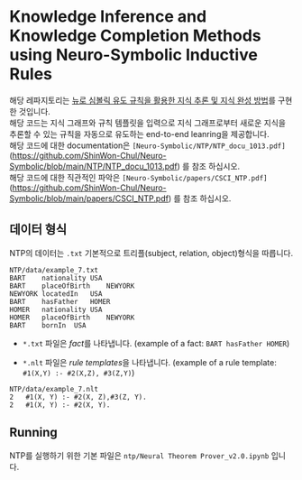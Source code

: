 # Knowledge Inference and Knowledge Completion Methods using Neuro-Symbolic Inductive Rules
해당 레파지토리는 [뉴로 심볼릭 유도 규칙을 활용한 지식 추론 및 지식 완성 방법](http://oasis.dcollection.net/public_resource/pdf/200000491588_20211109213038.pdf)를 구현한 것입니다.  
해당 코드는 지식 그래프와 규칙 템플릿을 입력으로 지식 그래프로부터 새로운 지식을 추론할 수 있는 규칙을 자동으로 유도하는 end-to-end leanring을 제공합니다.  
해당 코드에 대한 documentation은 `[Neuro-Symbolic/NTP/NTP_docu_1013.pdf]`(https://github.com/ShinWon-Chul/Neuro-Symbolic/blob/main/NTP/NTP_docu_1013.pdf) 를 참조 하십시오.  
해당 코드에 대한 직관적인 파악은 `[Neuro-Symbolic/papers/CSCI_NTP.pdf]` (https://github.com/ShinWon-Chul/Neuro-Symbolic/blob/main/papers/CSCI_NTP.pdf) 를 참조 하십시오.

## 데이터 형식
NTP의 데이터는 `.txt` 기본적으로 트리플(subject, relation, object)형식을 따릅니다.

```shell
NTP/data/example_7.txt
BART	nationality	USA
BART	placeOfBirth	NEWYORK
NEWYORK	locatedIn	USA
BART	hasFather	HOMER
HOMER	nationality	USA
HOMER	placeOfBirth	NEWYORK
BART	bornIn	USA
```

- `*.txt` 파일은 *fact*를 나타냅니다. (example of a fact: `BART hasFather HOMER`)

- `*.nlt` 파일은 *rule templates*을 나타냅니다. (example of a rule template: `#1(X,Y) :- #2(X,Z), #3(Z,Y)`)

```shell
NTP/data/example_7.nlt
2	#1(X, Y) :- #2(X, Z),#3(Z, Y).
2	#1(X, Y) :- #2(X, Y).
```

## Running

NTP를 실행하기 위한 기본 파일은 `ntp/Neural Theorem Prover_v2.0.ipynb` 입니다.